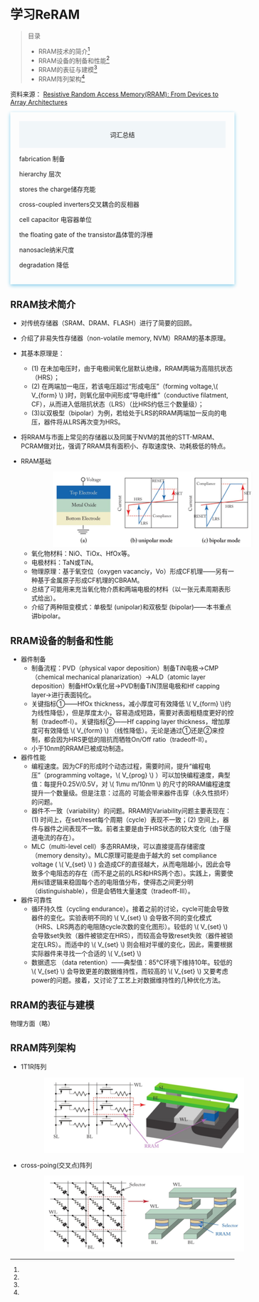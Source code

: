 ﻿# 学习ReRAM

> 目录
> * RRAM技术的简介[^1]
> * RRAM设备的制备和性能[^2]
> * RRAM的表征与建模[^3]
> * RRAM阵列架构[^4]


资料来源：
[Resistive Random Access Memory(RRAM): From Devices to Array Architectures](https://www.doc88.com/p-4751311136546.html)

<div style="box-shadow:0px 3px 8px skyblue;padding:20px;">
<div style="text-align:center;width:100%;background-color:rgb(241,246,249);padding-top:20px;padding-bottom:20px;">词汇总结</div>

fabrication 制备

hierarchy 层次

stores the charge储存充能

cross-coupled inverters交叉耦合的反相器

cell capacitor 电容器单位

the floating gate of the transistor晶体管的浮栅

nanosacle纳米尺度

degradation 降低
</div>


[^1]:
## RRAM技术简介 

- 对传统存储器（SRAM、DRAM、FLASH）进行了简要的回顾。
- 介绍了非易失性存储器（non-volatile memory, NVM）RRAM的基本原理。
- 其基本原理是：
    - (1) 在未加电压时，由于电极间氧化层默认绝缘，RRAM两端为高阻抗状态（HRS）；
    - (2) 在两端加一电压，若该电压超过“形成电压”（forming voltage,\\( V_{form} \\) )时，则氧化层中间形成“导电纤维”（conductive filatment, CF），从而进入低阻抗状态（LRS）（比HRS约低三个数量级）；
    - (3)以双极型（bipolar）为例，若给处于LRS的RRAM两端加一反向的电压，器件将从LRS再次变为HRS。
- 将RRAM与市面上常见的存储器以及同属于NVM的其他的STT-MRAM、PCRAM做对比，强调了RRAM具有面积小、存取速度快、功耗极低的特点。

- RRAM基础

    <img src="../images/w2/1.png" width = "450" height = "170" alt="RRAM" style="margin-left:15%;" />

    - 氧化物材料：NiO、TiOx、HfOx等。
    - 电极材料：TaN或TiN。
    - 物理原理：基于氧空位（oxygen vacanciy，Vo）形成CF机理——另有一种基于金属原子形成CF机理的CBRAM。
    - 总结了可能用来充当氧化物介质和两端电极的材料（以一张元素周期表形式给出）。
    - 介绍了两种阻变模式：单极型 (unipolar)和双极型 (bipolar)——本书重点讲bipolar。

[^2]:
## RRAM设备的制备和性能
- 器件制备
    - 制备流程：PVD（physical vapor deposition）制备TiN电极->CMP（chemical mechanical planarization）->ALD（atomic layer deposition）制备HfOx氧化层->PVD制备TiN顶层电极和Hf capping layer->进行表面钝化。
    - 关键指标①——HfOx thickness，减小厚度可有效降低 \\( V_{form} \\)约为线性降低），但是厚度太小，容易造成短路，需要对表面粗糙度更好的控制（tradeoff-I）。关键指标②——Hf capping layer thickness，增加厚度可有效降低 \\( V_{form} \\)
 （线性降低）。无论是通过①还是②来控制，都会因为HRS更低的阻抗而牺牲On/Off ratio（tradeoff-II）。
    - 小于10nm的RRAM已被成功制造。
- 器件性能
    - 编程速度。因为CF的形成时个动态过程，需要时间，提升“编程电压”（programming voltage，\\( V_{prog} \\)
    ）可以加快编程速度，典型值：每提升0.25V/0.5V，对 \\( 1\mu m/10nm \\)
的尺寸的RRAM编程速度提升一个数量级。但是注意：过高的 
 可能会带来器件击穿（永久性损坏）的问题。
    - 器件不一致（variability）的问题。RRAM的Variability问题主要表现在：(1) 时间上，在set/reset每个周期（cycle）表现不一致；(2) 空间上，器件与器件之间表现不一致。前者主要是由于HRS状态的较大变化（由于隧道电流的存在）。
    - MLC（multi-level cell）多态RRAM块，可以直接提高存储密度（memory density）。MLC原理可能是由于越大的 set compliance voltage (  \\( V_{set} \\)
 ) 会造成CF的直径越大，从而电阻越小，因此会导致多个电阻态的存在（而不是之前的LRS和HRS两个态）。实践上，需要使用纠错逻辑来稳固每个态的电阻值分布，使得态之间更分明（distinguishable），但是会牺牲大量速度（tradeoff-III）。
 - 器件可靠性
    - 循环持久性（cycling endurance）。接着之前的讨论，cycle可能会导致器件的变化。实验表明不同的  \\( V_{set} \\)
 会导致不同的变化模式（HRS、LRS两态的电阻随cycle次数的变化图形）。较低的  \\( V_{set} \\)
 会导致set失败（器件被锁定在HRS），而较高会导致reset失败（器件被锁定在LRS）。而适中的  \\( V_{set} \\)
 则会相对平缓的变化，因此，需要根据实际器件来寻找一个合适的  \\( V_{set} \\)
    - 数据遗忘 （data retention）——典型值：85°C环境下维持10年。较低的  \\( V_{set} \\)
 会导致更差的数据维持性，而较高的  \\( V_{set} \\)
 又要考虑power的问题。接着，又讨论了工艺上对数据维持性的几种优化方法。

 [^3]:
## RRAM的表征与建模
物理方面（略）

[^4]:
##  RRAM阵列架构

- 1T1R阵列

<img src="../images/w2/2.png" width = "450" height = "170" alt="RRAM" style="margin-left:15%;" />

- cross-poing(交叉点)阵列

<img src="../images/w2/3.png" width = "450" height = "170" alt="RRAM" style="margin-left:15%;" />









